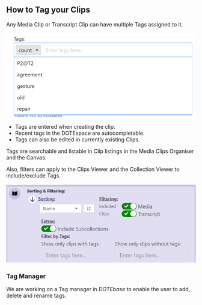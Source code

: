 ## How to Tag your Clips

Any Media Clip or Transcript Clip can have multiple Tags assigned to it.

[![Tags](images/tags/tags1.png)](images/tags/tags1.png)

- Tags are entered when creating the clip.
- Recent tags in the DOTEspace are autocompletable.
- Tags can also be edited in currently existing Clips.

Tags are searchable and listable in Clip listings in the Media Clips Organiser and the Canvas.

Also, filters can apply to the Clips Viewer and the Collection Viewer to include/exclude Tags.

[![Tags](images/tags/tags2.png)](images/tags/tags2.png)

### Tag Manager

We are working on a Tag manager in _DOTEbase_ to enable the user to add, delete and rename tags.
